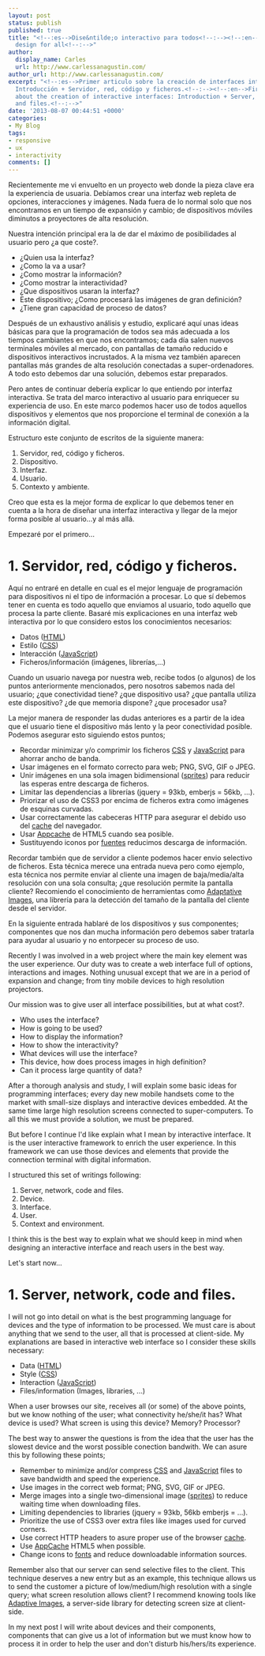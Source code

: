 ```yaml
---
layout: post
status: publish
published: true
title: "<!--:es-->Dise&ntilde;o interactivo para todos<!--:--><!--:en-->Interactive
  design for all<!--:-->"
author:
  display_name: Carles
  url: http://www.carlessanagustin.com/
author_url: http://www.carlessanagustin.com/
excerpt: "<!--:es-->Primer articulo sobre la creación de interfaces interactivas:
  Introducción + Servidor, red, código y ficheros.<!--:--><!--:en-->First article
  about the creation of interactive interfaces: Introduction + Server, network, code
  and files.<!--:-->"
date: '2013-08-07 00:44:51 +0000'
categories:
- My Blog
tags:
- responsive
- ux
- interactivity
comments: []
---
```

<p><!--:es-->Recientemente me vi envuelto en un proyecto web donde la pieza clave era la experiencia de usuaria. Deb&iacute;amos crear una interfaz web repleta de opciones, interacciones y im&aacute;genes. Nada fuera de lo normal solo que nos encontramos en un tiempo de expansi&oacute;n y cambio; de dispositivos m&oacute;viles diminutos a proyectores de alta resoluci&oacute;n.</p>
<p>Nuestra intenci&oacute;n principal era la de dar el m&aacute;ximo de posibilidades al usuario pero &iquest;a que coste?.</p>
<ul>
<li>&iquest;Quien usa la interfaz?</li>
<li>&iquest;Como la va a usar?</li>
<li>&iquest;Como mostrar la informaci&oacute;n?</li>
<li>&iquest;Como mostrar la interactividad?</li>
<li>&iquest;Que dispositivos usaran la interfaz?</li>
<li>Este dispositivo; &iquest;Como procesar&aacute; las im&aacute;genes de gran definici&oacute;n?</li>
<li>&iquest;Tiene gran capacidad de proceso de datos?</li>
</ul>
<p>Despu&eacute;s de un exhaustivo an&aacute;lisis y estudio, explicar&eacute; aqu&iacute; unas ideas b&aacute;sicas para que la programaci&oacute;n de todos sea m&aacute;s adecuada a los tiempos cambiantes en que nos encontramos; cada d&iacute;a salen nuevos terminales m&oacute;viles al mercado, con pantallas de tama&ntilde;o reducido e dispositivos interactivos incrustados. A la misma vez tambi&eacute;n aparecen pantallas m&aacute;s grandes de alta resoluci&oacute;n conectadas a super-ordenadores. A todo esto debemos dar una soluci&oacute;n, debemos estar preparados.</p>
<p>Pero antes de continuar deber&iacute;a explicar lo que entiendo por interfaz interactiva. Se trata del marco interactivo al usuario para enriquecer su experiencia de uso. En este marco podemos hacer uso de todos aquellos dispositivos y elementos que nos proporcione el terminal de conexi&oacute;n a la informaci&oacute;n digital.</p>
<p>Estructuro este conjunto de escritos de la siguiente manera:</p>
<ol>
<li>Servidor, red, c&oacute;digo y ficheros.</li>
<li>Dispositivo.</li>
<li>Interfaz.</li>
<li>Usuario.</li>
<li>Contexto y ambiente.</li>
</ol>
<p>Creo que esta es la mejor forma de explicar lo que debemos tener en cuenta a la hora de dise&ntilde;ar una interfaz interactiva y llegar de la mejor forma posible al usuario...y al m&aacute;s all&aacute;.</p>
<p>Empezar&eacute; por el primero...</p>
<h1>1. Servidor, red, c&oacute;digo y ficheros.</h1>
<p>Aqu&iacute; no entrar&eacute; en detalle en cual es el mejor lenguaje de programaci&oacute;n para dispositivos ni el tipo de informaci&oacute;n a procesar. Lo que s&iacute; debemos tener en cuenta es todo aquello que enviamos al usuario, todo aquello que procesa la parte cliente. Basar&eacute; mis explicaciones en una interfaz web interactiva por lo que considero estos los conocimientos necesarios:</p>
<ul>
<li>Datos (<a title="HTML" href="http://es.wikipedia.org/wiki/HTML" target="_blank">HTML</a>)</li>
<li>Estilo (<a title="CSS" href="http://es.wikipedia.org/wiki/Css" target="_blank">CSS</a>)</li>
<li>Interacci&oacute;n (<a title="JavaScript" href="http://es.wikipedia.org/wiki/JavaScript" target="_blank">JavaScript</a>)</li>
<li>Ficheros/informaci&oacute;n (im&aacute;genes, librer&iacute;as,...)</li>
</ul>
<p>Cuando un usuario navega por nuestra web, recibe todos (o algunos) de los puntos anteriormente mencionados, pero nosotros sabemos nada del usuario; &iquest;que conectividad tiene? &iquest;que dispositivo usa? &iquest;que pantalla utiliza este dispositivo? &iquest;de que memoria dispone? &iquest;que procesador usa?</p>
<p>La mejor manera de responder las dudas anteriores es a partir de la idea que el usuario tiene el dispositivo m&aacute;s lento y la peor conectividad posible. Podemos asegurar esto siguiendo estos puntos;</p>
<ul>
<li>Recordar minimizar y/o comprimir los ficheros <a title="csscompressor" href="http://www.csscompressor.com/" target="_blank">CSS</a> y <a title="minifyjavascript" href="http://www.minifyjavascript.com/" target="_blank">JavaScript</a> para ahorrar ancho de banda.</li>
<li>Usar im&aacute;genes en el formato correcto para web; PNG, SVG, GIF o JPEG.</li>
<li>Unir im&aacute;genes en una sola imagen bidimensional (<a title="Sprites" href="http://en.wikipedia.org/wiki/Sprite_(computer_graphics)#Sprites_by_CSS" target="_blank">sprites</a>) para reducir las esperas entre descarga de ficheros.</li>
<li>Limitar las dependencias a librer&iacute;as (jquery = 93kb, emberjs = 56kb, ...).</li>
<li>Priorizar el uso de CSS3 por encima de ficheros extra como im&aacute;genes de esquinas curvadas.</li>
<li>Usar correctamente las cabeceras HTTP para asegurar el debido uso del <a title="Cache" href="http://www.mobify.com/blog/beginners-guide-to-http-cache-headers/" target="_blank">cache</a> del navegador.</li>
<li>Usar <a title="AppCache" href="https://en.wikipedia.org/wiki/AppCache" target="_blank">Appcache</a> de HTML5 cuando sea posible.</li>
<li>Sustituyendo iconos por <a title="icomoon" href="http://icomoon.io/" target="_blank">fuentes</a> reducimos descarga de informaci&oacute;n.</li>
</ul>
<p>Recordar tambi&eacute;n que de servidor a cliente podemos hacer envio selectivo de ficheros. Esta t&eacute;cnica merece una entrada nueva pero como ejemplo, esta t&eacute;cnica nos permite enviar al cliente una imagen de baja/media/alta resoluci&oacute;n con una sola consulta; &iquest;que resoluci&oacute;n permite la pantalla cliente? Recomiendo el conocimiento de herramientas como <a title="Adaptative Images" href="http://adaptive-images.com/" target="_blank">Adaptative Images</a>, una librer&iacute;a para la detecci&oacute;n del tama&ntilde;o de la pantalla del cliente desde el servidor.</p>
<p>En la siguiente entrada hablar&eacute; de los dispositivos y sus componentes; componentes que nos dan mucha informaci&oacute;n pero debemos saber tratarla para ayudar al usuario y no entorpecer su proceso de uso.<!--:--><!--:en-->
<p>Recently I was involved in a web project where the main key element was the user experience. Our duty was to create a web interface full of options, interactions and images.&nbsp;Nothing unusual except that we are in a period of expansion and change; from tiny mobile devices to high resolution projectors.</p>
<p>Our mission was to give user all interface possibilities, but at what cost?.</p>
<ul>
<li>Who uses the interface?</li>
<li>How is going to be used?</li>
<li>How to display the information?</li>
<li>How to show the interactivity?</li>
<li>What devices will use the interface?</li>
<li>This device, how does process images in high definition?</li>
<li>Can it process large quantity of data?</li>
</ul>
<p>After a thorough analysis and study, I will explain some basic ideas for programming interfaces; every day new mobile handsets come to the market with small-size displays and interactive devices embedded. At the same time large high resolution screens connected to super-computers. To all this we must provide a solution, we must be prepared.</p>
<p>But before I continue I'd like explain what I mean by interactive interface. It is the user interactive framework to enrich the user experience. In this framework we can use those devices and elements that provide the connection terminal with digital information.</p>
<p>I structured this set of writings following:</p>
<ol>
<li>Server, network, code and files.</li>
<li>Device.</li>
<li>Interface.</li>
<li>User.</li>
<li>Context and environment.</li>
</ol>
<p>I think this is the best way to explain what we should keep in mind when designing an interactive interface and reach users in the best way.</p>
<p>Let's start now...</p>
<h1>1. Server, network, code and files.</h1>
<p>I will not go into detail on what is the best programming language for devices and the type of information to be processed. We must care is about anything that we send to the user, all that is processed at client-side. My explanations are based in interactive web interface so I consider these skills necessary:</p>
<ul>
<li>Data (<a title="HTML" href="http://en.wikipedia.org/wiki/Html" target="_blank">HTML</a>)</li>
<li>Style (<a title="CSS" href="http://en.wikipedia.org/wiki/CSS" target="_blank">CSS</a>)</li>
<li>Interaction (<a title="JavaScript" href="http://en.wikipedia.org/wiki/JavaScript" target="_blank">JavaScript</a>)</li>
<li>Files/information (Images, libraries, ...)</li>
</ul>
<p>When a user browses our site, receives all (or some) of the above points, but we know nothing of the user; what connectivity he/she/it has? What device is used? What screen is using this device? Memory? Processor?</p>
<p>The best way to answer the questions is from the idea that the user has the slowest device and the worst possible conection bandwith. We can asure this by following these points;</p>
<ul>
<li>Remember to minimize and/or compress <a title="csscompressor" href="http://www.csscompressor.com/" target="_blank">CSS</a> and <a title="minifyjavascript" href="http://www.minifyjavascript.com/" target="_blank">JavaScript</a> files to save bandwidth and speed the experience.</li>
<li>Use images in the correct web format; PNG, SVG, GIF or JPEG.</li>
<li>Merge images into a single two-dimensional image (<a title="Sprites" href="http://en.wikipedia.org/wiki/Sprite_ (computer_graphics) # Sprites_by_CSS" target="_blank">sprites</a>) to reduce waiting time when downloading files.</li>
<li>Limiting dependencies to libraries (jquery = 93kb, 56kb emberjs = ...).</li>
<li>Prioritize the use of CSS3 over extra files like images used for curved corners.</li>
<li>Use correct HTTP headers to asure proper use of the browser <a title="Cache" href="http://www.mobify.com/blog/beginners-guide-to-http-cache-headers/" target="_blank">cache</a>.</li>
<li>Use <a title="AppCache" href="https://en.wikipedia.org/wiki/AppCache" target="_blank">AppCache</a> HTML5 when possible.</li>
<li>Change icons to <a title="icomoon" href="http://icomoon.io/" target="_blank">fonts</a> and reduce downloadable information sources.</li>
</ul>
<p>Remember also that our server can send selective files to the client. This technique deserves a new entry but as an example, this technique allows us to send the customer a picture of low/medium/high resolution with a single query; what screen resolution allows client? I recommend knowing tools like <a title="Adaptative Images" href="http://adaptive-images.com/" target="_blank">Adaptive Images</a>, a server-side library for detecting screen size at client-side.</p>
<p>In my next post I will write about devices and their components, components that can give us a lot of information but we must know how to process it in order to help the user and don't disturb his/hers/its experience.</p>
<p><!--:--></p>
